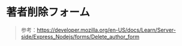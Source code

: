 # 著者削除フォーム

> 参考：https://developer.mozilla.org/en-US/docs/Learn/Server-side/Express_Nodejs/forms/Delete_author_form
